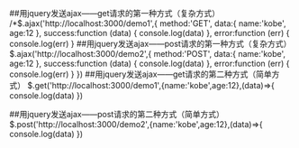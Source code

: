##用jquery发送ajax——get请求的第一种方式（复杂方式）
    /*$.ajax('http://localhost:3000/demo1',{
      method:'GET',
      data:{
        name:'kobe',
        age:12
      },
      success:function (data) {
        console.log(data)
      },
      error:function (err) {
        console.log(err)
      }
##用jquery发送ajax——post请求的第一种方式（复杂方式）
	$.ajax('http://localhost:3000/demo2',{
      method:'POST',
      data:{
        name:'kobe',
        age:12
      },
      success:function (data) {
        console.log(data)
      },
      error:function (err) {
        console.log(err)
      }
	})
##用jquery发送ajax——get请求的第二种方式（简单方式）
	$.get('http://localhost:3000/demo1',{name:'kobe',age:12},(data)=>{
      console.log(data)
    })
   
##用jquery发送ajax——post请求的第二种方式（简单方式）
    $.post('http://localhost:3000/demo2',{name:'kobe',age:12},(data)=>{
      console.log(data)
    })